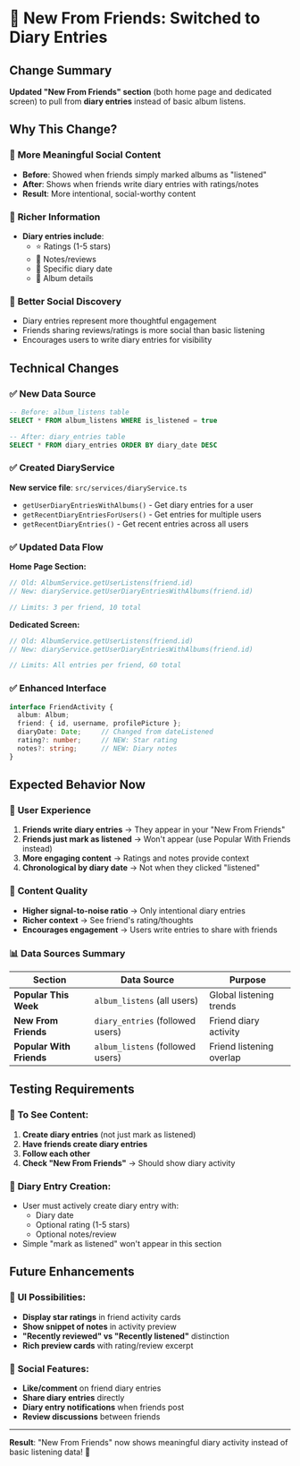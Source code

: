 # 📝 New From Friends: Switched to Diary Entries

## Change Summary
**Updated "New From Friends" section** (both home page and dedicated screen) to pull from **diary entries** instead of basic album listens.

## Why This Change?

### 🎯 **More Meaningful Social Content**
- **Before**: Showed when friends simply marked albums as "listened" 
- **After**: Shows when friends write diary entries with ratings/notes
- **Result**: More intentional, social-worthy content

### 📝 **Richer Information**
- **Diary entries include**:
  - ⭐ Ratings (1-5 stars)
  - 📝 Notes/reviews
  - 📅 Specific diary date
  - 🎵 Album details

### 🎨 **Better Social Discovery**
- Diary entries represent more thoughtful engagement
- Friends sharing reviews/ratings is more social than basic listening
- Encourages users to write diary entries for visibility

## Technical Changes

### ✅ **New Data Source**
```sql
-- Before: album_listens table
SELECT * FROM album_listens WHERE is_listened = true

-- After: diary_entries table  
SELECT * FROM diary_entries ORDER BY diary_date DESC
```

### ✅ **Created DiaryService**
**New service file**: `src/services/diaryService.ts`
- `getUserDiaryEntriesWithAlbums()` - Get diary entries for a user
- `getRecentDiaryEntriesForUsers()` - Get entries for multiple users  
- `getRecentDiaryEntries()` - Get recent entries across all users

### ✅ **Updated Data Flow**

**Home Page Section:**
```typescript
// Old: AlbumService.getUserListens(friend.id)
// New: diaryService.getUserDiaryEntriesWithAlbums(friend.id)

// Limits: 3 per friend, 10 total
```

**Dedicated Screen:**
```typescript
// Old: AlbumService.getUserListens(friend.id) 
// New: diaryService.getUserDiaryEntriesWithAlbums(friend.id)

// Limits: All entries per friend, 60 total
```

### ✅ **Enhanced Interface**
```typescript
interface FriendActivity {
  album: Album;
  friend: { id, username, profilePicture };
  diaryDate: Date;     // Changed from dateListened
  rating?: number;     // NEW: Star rating
  notes?: string;      // NEW: Diary notes
}
```

## Expected Behavior Now

### 📱 **User Experience**
1. **Friends write diary entries** → They appear in your "New From Friends"
2. **Friends just mark as listened** → Won't appear (use Popular With Friends instead)
3. **More engaging content** → Ratings and notes provide context
4. **Chronological by diary date** → Not when they clicked "listened"

### 🎵 **Content Quality**
- **Higher signal-to-noise ratio** → Only intentional diary entries
- **Richer context** → See friend's rating/thoughts
- **Encourages engagement** → Users write entries to share with friends

### 📊 **Data Sources Summary**

| Section | **Data Source** | **Purpose** |
|---------|----------------|-------------|
| **Popular This Week** | `album_listens` (all users) | Global listening trends |
| **New From Friends** | `diary_entries` (followed users) | Friend diary activity |
| **Popular With Friends** | `album_listens` (followed users) | Friend listening overlap |

## Testing Requirements

### 🧪 **To See Content**:
1. **Create diary entries** (not just mark as listened)
2. **Have friends create diary entries** 
3. **Follow each other**
4. **Check "New From Friends"** → Should show diary activity

### 📝 **Diary Entry Creation**:
- User must actively create diary entry with:
  - Diary date
  - Optional rating (1-5 stars)
  - Optional notes/review
- Simple "mark as listened" won't appear in this section

## Future Enhancements

### 🎨 **UI Possibilities**:
- **Display star ratings** in friend activity cards
- **Show snippet of notes** in activity preview
- **"Recently reviewed" vs "Recently listened"** distinction
- **Rich preview cards** with rating/review excerpt

### 🚀 **Social Features**:
- **Like/comment** on friend diary entries
- **Share diary entries** directly
- **Diary entry notifications** when friends post
- **Review discussions** between friends

---

**Result**: "New From Friends" now shows meaningful diary activity instead of basic listening data! 🎉